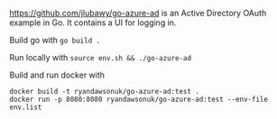 
https://github.com/jlubawy/go-azure-ad is an Active Directory OAuth example in Go. It contains a UI for logging in.

Build go with `go build .`

Run locally with `source env.sh && ./go-azure-ad`

Build and run docker with 
```
docker build -t ryandawsonuk/go-azure-ad:test .
docker run -p 8080:8080 ryandawsonuk/go-azure-ad:test --env-file env.list
```